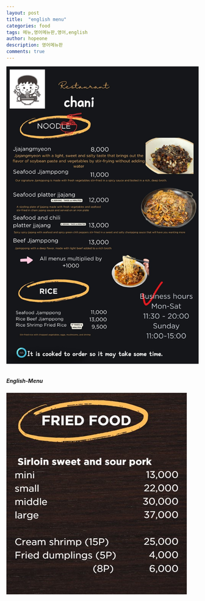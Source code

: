 ```yaml
---
layout: post
title:  "english menu"
categories: food
tags: 메뉴,영어메뉴판,영어,english
author: hopeone
description: 영어메뉴판
comments: true
---
```

![이미지 설명](/_posts/images/chani_eng_menu1.jpg)


###### 
##### English-Menu



<img src="https://github.com/hopeone/blog/blob/master/_posts/images/fried.jpg">
